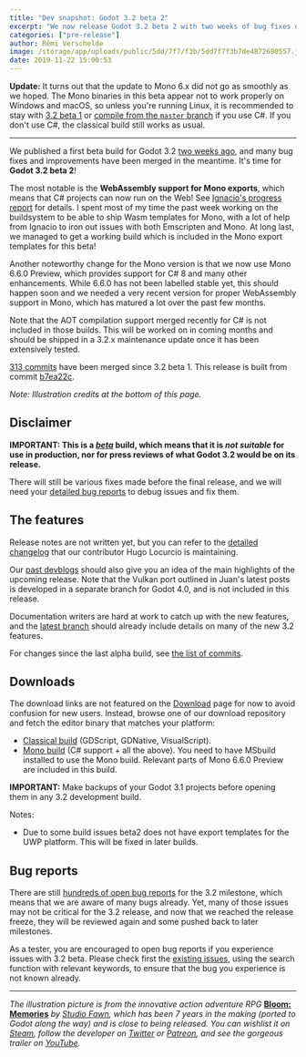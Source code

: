 ```yaml
---
title: "Dev snapshot: Godot 3.2 beta 2"
excerpt: "We now release Godot 3.2 beta 2 with two weeks of bug fixes over the previous snapshot. Notable changes include the addition of WebAssembly export templates for the Mono build, as well as C# 8 support via Mono 6.6.0 Preview."
categories: ["pre-release"]
author: Rémi Verschelde
image: /storage/app/uploads/public/5dd/7f7/f3b/5dd7f7f3b7de4872680557.jpg
date: 2019-11-22 15:00:53
---
```


**Update:** It turns out that the update to Mono 6.x did not go as smoothly as we hoped. The Mono binaries in this beta appear not to work properly on Windows and macOS, so unless you're running Linux, it is recommended to stay with [3.2 beta 1](/article/dev-snapshot-godot-3-2-beta-1) or [compile from the `master` branch](https://docs.godotengine.org/en/latest/development/compiling/compiling_with_mono.html) if you use C#. If you don't use C#, the classical build still works as usual.

---

We published a first beta build for Godot 3.2 [two weeks ago](/article/dev-snapshot-godot-3-2-beta-1), and many bug fixes and improvements have been merged in the meantime. It's time for **Godot 3.2 beta 2**!

The most notable is the **WebAssembly support for Mono exports**, which means that C# projects can now run on the Web! See [Ignacio's progress report](/article/csharp-wasm-aot) for details. I spent most of my time the past week working on the buildsystem to be able to ship Wasm templates for Mono, with a lot of help from Ignacio to iron out issues with both Emscripten and Mono. At long last, we managed to get a working build which is included in the Mono export templates for this beta!

Another noteworthy change for the Mono version is that we now use Mono 6.6.0 Preview, which provides support for C# 8 and many other enhancements. While 6.6.0 has not been labelled stable yet, this should happen soon and we needed a very recent version for proper WebAssembly support in Mono, which has matured a lot over the past few months.

Note that the AOT compilation support merged recently for C# is not included in those builds. This will be worked on in coming months and should be shipped in a 3.2.x maintenance update once it has been extensively tested.

[313 commits](https://github.com/godotengine/godot/compare/077b5f6c2c06bb2c0af525ee25f87e0db719f9d2...b7ea22c5d203da1b592a743a4c893de25cd34408) have been merged since 3.2 beta 1. This release is built from commit [b7ea22c](https://github.com/godotengine/godot/commit/b7ea22c5d203da1b592a743a4c893de25cd34408).

*Note: Illustration credits at the bottom of this page.*

## Disclaimer

**IMPORTANT: This is a *[beta](https://en.wikipedia.org/wiki/Software_release_life_cycle#Beta)* build, which means that it is *not suitable* for use in production, nor for press reviews of what Godot 3.2 would be on its release.**

There will still be various fixes made before the final release, and we will need your [detailed bug reports](https://github.com/godotengine/godot/issues) to debug issues and fix them.

## The features

Release notes are not written yet, but you can refer to the [detailed changelog](https://gist.github.com/Calinou/49aefe52ce8f67ffa3f743932123d14f) that our contributor Hugo Locurcio is maintaining.

Our [past devblogs](https://godotengine.org/devblog) should also give you an idea of the main highlights of the upcoming release. Note that the Vulkan port outlined in Juan's latest posts is developed in a separate branch for Godot 4.0, and is not included in this release.

Documentation writers are hard at work to catch up with the new features, and the [latest branch](https://docs.godotengine.org/en/latest/) should already include details on many of the new 3.2 features.

For changes since the last alpha build, see [the list of commits](https://github.com/godotengine/godot/compare/077b5f6c2c06bb2c0af525ee25f87e0db719f9d2...b7ea22c5d203da1b592a743a4c893de25cd34408).

## Downloads

The download links are not featured on the [Download](/download) page for now to avoid confusion for new users. Instead, browse one of our download repository and fetch the editor binary that matches your platform:

- [Classical build](https://github.com/godotengine/godot-builds/releases/3.2-beta2) (GDScript, GDNative, VisualScript).
- [Mono build](https://github.com/godotengine/godot-builds/releases/3.2-beta2) (C# support + all the above). You need to have MSbuild installed to use the Mono build. Relevant parts of Mono 6.6.0 Preview are included in this build.

**IMPORTANT:** Make backups of your Godot 3.1 projects before opening them in any 3.2 development build.

Notes:

- Due to some build issues beta2 does not have export templates for the UWP platform. This will be fixed in later builds.

## Bug reports

There are still [hundreds of open bug reports](https://github.com/godotengine/godot/issues?utf8=%E2%9C%93&q=is%3Aopen+is%3Aissue+milestone%3A3.2+label%3Abug+) for the 3.2 milestone, which means that we are aware of many bugs already. Yet, many of those issues may not be critical for the 3.2 release, and now that we reached the release freeze, they will be reviewed again and some pushed back to later milestones.

As a tester, you are encouraged to open bug reports if you experience issues with 3.2 beta. Please check first the [existing issues](https://github.com/godotengine/godot/issues), using the search function with relevant keywords, to ensure that the bug you experience is not known already.

-----

*The illustration picture is from the innovative action adventure RPG* **[Bloom: Memories](https://store.steampowered.com/app/1145440/Bloom_Memories/?curator_clanid=41324400)** *by [Studio Fawn](https://twitter.com/StudioFawn), which has been 7 years in the making (ported to Godot along the way) and is close to being released. You can wishlist it on [Steam](https://store.steampowered.com/app/1145440/Bloom_Memories/?curator_clanid=41324400), follow the developer on [Twitter](https://twitter.com/StudioFawn) or [Patreon](https://www.patreon.com/studiofawn), and see the gorgeous trailer on [YouTube](https://www.youtube.com/watch?v=K4PPDpXEn74).*
